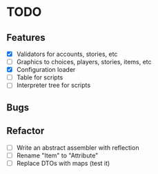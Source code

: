 # TODO

## Features
- [x] Validators for accounts, stories, etc
- [ ] Graphics to choices, players, stories, items, etc
- [x] Configuration loader
- [ ] Table for scripts
- [ ] Interpreter tree for scripts

## Bugs

## Refactor
- [ ] Write an abstract assembler with reflection
- [ ] Rename "Item" to "Attribute"
- [ ] Replace DTOs with maps (test it)
